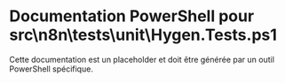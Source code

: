 # Documentation PowerShell pour src\n8n\tests\unit\Hygen.Tests.ps1

Cette documentation est un placeholder et doit être générée par un outil PowerShell spécifique.
